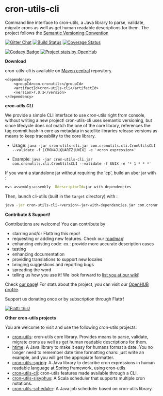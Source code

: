 cron-utils-cli
===========
Command line interface to cron-utils, a Java library to parse, validate, migrate crons as well as get human readable descriptions for them. The project follows the [Semantic Versioning Convention](http://semver.org/)

[![Gitter Chat](http://img.shields.io/badge/chat-online-brightgreen.svg)](https://gitter.im/jmrozanec/cron-utils)
[![Build Status](https://travis-ci.org/jmrozanec/cron-utils-cli.png?branch=master)](https://travis-ci.org/jmrozanec/cron-utils-cli)
[![Coverage Status](https://coveralls.io/repos/jmrozanec/cron-utils-cli/badge.png)](https://coveralls.io/r/jmrozanec/cron-utils-cli)

[![Codacy Badge](https://api.codacy.com/project/badge/Grade/35b1b558473d42c4980432a3ecf84f6c)](https://www.codacy.com/app/jmrozanec/cron-utils-cli?utm_source=github.com&amp;utm_medium=referral&amp;utm_content=jmrozanec/cron-utils-cli&amp;utm_campaign=Badge_Grade)
[![Project stats by OpenHub](https://www.openhub.net/p/cron-utils-cli/widgets/project_thin_badge.gif)](https://www.openhub.net/p/cron-utils-cli/)

**Download**

cron-utils-cli is available on [Maven central](http://search.maven.org/#search%7Cga%7C1%7Cg%3A%22com.cronutils%22) repository.

    <dependency>
        <groupId>com.cronutils</groupId>
        <artifactId>cron-utils-cli</artifactId>
        <version>7.0.1</version>
    </dependency>


***cron-utils CLI***

We provide a simple CLI interface to use cron-utils right from console, without writing a new project!
cron-utils-cli uses semantic versioning, but since lifecycle does not match the one of the core library,
references the tag commit hash in core as metadata in satellite libraries release versions as means to keep traceability
to the core library.

- Usage: `java -jar cron-utils-cli.jar com.cronutils.cli.CronUtilsCLI --validate -f [CRON4J|QUARTZ|UNIX] -e '<cron expression>'`

- Example: `java -jar cron-utils-cli.jar com.cronutils.cli.CronUtilsCLI --validate -f UNIX -e '* 1 * * *'`

If you want a standalone jar without requiring the 'cp', build an uber jar with :
```bash
mvn assembly:assembly -DdescriptorId=jar-with-dependencies
```
Then, launch cli-utils (built in the `target` directory) with :
```bash
java -jar cron-utils-cli-<version>-jar-with-dependencies.jar com.cronutils.cli.CronUtilsCLI --validate -f [CRON4J|QUARTZ|UNIX] -e '<cron expression>'`
```

**Contribute & Support!**

Contributions are welcome! You can contribute by
 * starring and/or Flattring this repo!
 * requesting or adding new features. Check our [roadmap](https://github.com/jmrozanec/cron-utils/wiki/Roadmap)!
 * enhancing existing code: ex.: provide more accurate description cases
 * testing
 * enhancing documentation
 * providing translations to support new locales
 * bringing suggestions and reporting bugs
 * spreading the word 
 * telling us how you use it! We look forward to [list you at our wiki](https://github.com/jmrozanec/cron-utils/wiki/Projects-using-cron-utils)!


Check [our page](http://cronutils.com)! For stats about the project, you can visit our [OpenHUB profile](https://www.openhub.net/p/cron-utils-cli).

Support us donating once or by subscription through Flattr!

[![Flattr this!](https://api.flattr.com/button/flattr-badge-large.png)](https://flattr.com/submit/auto?user_id=jmrozanec&url=https://github.com/jmrozanec/cron-utils-cli)

**Other cron-utils projects**

You are welcome to visit and use the following cron-utils projects:
 * [cron-utils](https://github.com/jmrozanec/cron-utils): cron-utils core library. Provides means to parse, validate, migrate crons as well as get human readable descriptions for them.
 * [htime](https://github.com/jmrozanec/htime): A Java library to make it easy for humans format a date. You no longer need to remember date time formatting chars: just write an example, and you will get the appropiate formatter.
 * [cron-utils-spring](https://github.com/jmrozanec/cron-utils-spring): A Java library to describe cron expressions in human readable language at Spring framework, using cron-utils.
 * [cron-utils-cli](https://github.com/jmrozanec/cron-utils-cli): cron-utils features made available through a CLI.
 * [cron-utils-sisyphus](https://github.com/jmrozanec/cron-utils-sisyphus): A Scala scheduler that supports multiple cron notations.
 * [cron-utils-scheduler](https://github.com/jmrozanec/cron-utils-scheduler): A Java job scheduler based on cron-utils library.
